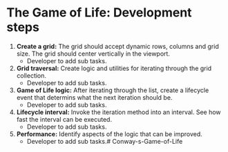 # The Game of Life: Development steps

1. **Create a grid:** The grid should accept dynamic rows, columns and grid size. The grid should center vertically in the viewport.
    * Developer to add sub tasks.
2. **Grid traversal:** Create logic and utilities for iterating through the grid collection.
    * Developer to add sub tasks.
3. **Game of Life logic:** After iterating through the list, create a lifecycle event that determins what the next iteration should be.
    * Developer to add sub tasks.
4. **Lifecycle interval:** Invoke the iteration method into an interval. See how fast the interval can be executed.
    * Developer to add sub tasks.
5. **Performance:** Identify aspects of the logic that can be improved.
    * Developer to add sub tasks.#   C o n w a y - s - G a m e - o f - L i f e  
 